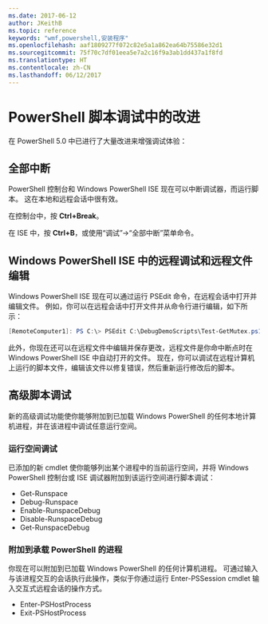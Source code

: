 ```yaml
---
ms.date: 2017-06-12
author: JKeithB
ms.topic: reference
keywords: "wmf,powershell,安装程序"
ms.openlocfilehash: aaf1809277f072c82e5a1a862ea64b75586e32d1
ms.sourcegitcommit: 75f70c7df01eea5e7a2c16f9a3ab1dd437a1f8fd
ms.translationtype: HT
ms.contentlocale: zh-CN
ms.lasthandoff: 06/12/2017
---
```

<a id="improvements-in-powershell-script-debugging" class="xliff"></a>
# PowerShell 脚本调试中的改进

在 PowerShell 5.0 中已进行了大量改进来增强调试体验：

<a id="break-all" class="xliff"></a>
## 全部中断

PowerShell 控制台和 Windows PowerShell ISE 现在可以中断调试器，而运行脚本。 这在本地和远程会话中很有效。

在控制台中，按 **Ctrl+Break**。

在 ISE 中，按 **Ctrl+B**，或使用“调试”->“全部中断”菜单命令。

<a id="remote-debugging-and-remote-file-editing-in-windows-powershell-ise" class="xliff"></a>
## Windows PowerShell ISE 中的远程调试和远程文件编辑

Windows PowerShell ISE 现在可以通过运行 PSEdit 命令，在远程会话中打开并编辑文件。
例如，你可以在远程会话中打开文件并从命令行进行编辑，如下所示：

```powershell
[RemoteComputer1]: PS C:\> PSEdit C:\DebugDemoScripts\Test-GetMutex.ps1
```

此外，你现在还可以在远程文件中编辑并保存更改，远程文件是你命中断点时在 Windows PowerShell ISE 中自动打开的文件。
现在，你可以调试在远程计算机上运行的脚本文件，编辑该文件以修复错误，然后重新运行修改后的脚本。

<a id="advanced-script-debugging" class="xliff"></a>
## 高级脚本调试

新的高级调试功能使你能够附加到已加载 Windows PowerShell 的任何本地计算机进程，并在该进程中调试任意运行空间。

<a id="runspace-debugging" class="xliff"></a>
### 运行空间调试

已添加的新 cmdlet 使你能够列出某个进程中的当前运行空间，并将 Windows PowerShell 控制台或 ISE 调试器附加到该运行空间进行脚本调试：

-   Get-Runspace
-   Debug-Runspace
-   Enable-RunspaceDebug
-   Disable-RunspaceDebug
-   Get-RunspaceDebug

<a id="attach-to-process-hosting-powershell" class="xliff"></a>
### 附加到承载 PowerShell 的进程

你现在可以附加到已加载 Windows PowerShell 的任何计算机进程。 可通过输入与该进程交互的会话执行此操作，类似于你通过运行 Enter-PSSession cmdlet 输入交互式远程会话的操作方式。

-   Enter-PSHostProcess
-   Exit-PSHostProcess

